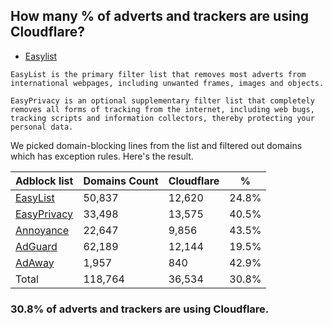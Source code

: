 ## How many % of adverts and trackers are using Cloudflare?


- [Easylist](https://web.archive.org/web/20210516110248/https://easylist.to/)
```
EasyList is the primary filter list that removes most adverts from international webpages, including unwanted frames, images and objects.

EasyPrivacy is an optional supplementary filter list that completely removes all forms of tracking from the internet, including web bugs, tracking scripts and information collectors, thereby protecting your personal data.
```


We picked domain-blocking lines from the list and filtered out domains which has exception rules.
Here's the result.


| Adblock list | Domains Count | Cloudflare | % |
| --- | --- | --- | --- |
| [EasyList](https://easylist.to/easylist/easylist.txt) | 50,837 | 12,620 | 24.8% |
| [EasyPrivacy](https://easylist.to/easylist/easyprivacy.txt) | 33,498 | 13,575 | 40.5% |
| [Annoyance](https://secure.fanboy.co.nz/fanboy-annoyance.txt) | 22,647 | 9,856 | 43.5% |
| [AdGuard](https://adguardteam.github.io/AdGuardSDNSFilter/Filters/filter.txt) | 62,189 | 12,144 | 19.5% |
| [AdAway](https://raw.githubusercontent.com/AdAway/adaway.github.io/master/hosts.txt) | 1,957 | 840 | 42.9% |
| Total | 118,764 | 36,534 | 30.8% |


### 30.8% of adverts and trackers are using Cloudflare.